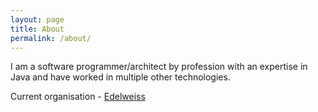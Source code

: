 ```yaml
---
layout: page
title: About
permalink: /about/
---
```


I am a software programmer/architect by profession with an expertise in Java and have worked in multiple other technologies.

Current organisation - [Edelweiss][edelweiss]

[edelweiss]: https://edelweiss.in